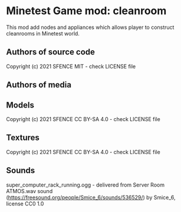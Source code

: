Minetest Game mod: cleanroom
============================

This mod add nodes and appliances which allows player to construct cleanrooms in Minetest world.

Authors of source code
----------------------
Copyright (c) 2021 SFENCE
MIT - check LICENSE file

Authors of media
----------------

Models
------

Copyright (c) 2021 SFENCE
CC BY-SA 4.0 - check LICENSE file

Textures
--------

Copyright (c) 2021 SFENCE
CC BY-SA 4.0 - check LICENSE file

Sounds
------

super_computer_rack_running.ogg - delivered from Server Room ATMOS.wav sound (https://freesound.org/people/Smice_6/sounds/536529/) by Smice_6, license CC0 1.0

